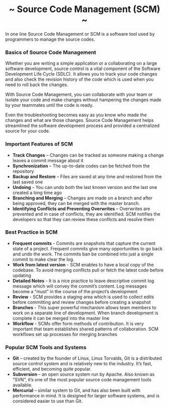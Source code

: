 <h1 align='center'>~ Source Code Management (SCM) ~</h1>

<p>In one line Source Code Management or SCM is a software tool used by programmers to manage the source codes.</p>

<h3>Basics of Source Code Management</h3>

<p>Whether you are writing a simple application or a collaborating on a large software development, source control is a vital component of the Software Development Life Cycle (SDLC). It allows you to track your code changes and also check the revision history of the code which is used when you need to roll back the changes.</p>
<p>With Source Code Management, you can collaborate with your team or isolate your code and make changes without hampering the changes made by your teammates until the code is ready.</p>
<p>Even the troubleshooting becomes easy as you know who made the changes and what are those changes. Source Code Management helps streamlined the software development process and provided a centralized source for your code.</p>

<h3>Important Features of SCM</h3>

<ul>
  <li><b>Track Changes</b> – Changes can be tracked as someone making a change leaves a commit message about it</li>
  <li><b>Synchronization</b> – The up-to-date codes can be fetched from the repository</li>
  <li><b>Backup and Restore</b> – Files are saved at any time and restored from the last saved one</li>
  <li><b>Undoing</b> – You can undo both the last known version and the last one created a long time ago</li>
  <li><b>Branching and Merging</b> – Changes are made on a branch and after being approved, they can be merged with the master branch.</li>
  <li><b>Identifying Conflicts and Preventing Overwrites</b> – Overwrites are prevented and in case of conflicts, they are identified. SCM notifies the developers so that they can review these conflicts and resolve them</li>
</ul>

<h3>Best Practice in SCM</h3>

<ul>
  <li><b>Frequent commits</b> - Commits are snapshots that capture the current state of a project. Frequent commits give many opportunities to go back and undo the work. The commits ban be combined into just a single commit to make clear the log.</li>
  <li><b>Work from latest version</b> - SCM enables to have a local copy of the codebase. To avoid merging conflicts pull or fetch the latest code before updating</li>
  <li><b>Detailed Notes</b> - It is a nice practice to leave descriptive commit log message which will convey the commit’s content. Log messages become a “must” in the course of the project’s development</li>
  <li><b>Review</b> - SCM provides a staging area which is used to collect edits before committing and review changes before creating a snapshot</li>
  <li><b>Branches</b> - This super powerful mechanism allows team members to work on a separate line of development. When branch development is complete it can be merged into the master line</li>
  <li><b>Workflow</b> - SCMs offer form methods of contribution. It is very important that team establishes shared patterns of collaboration. SCM workflows set up processes for merging branches</li>
</ul>

<h3>Popular SCM Tools and Systems</h3>

<ul>
  <li><b>Git</b> – created by the founder of Linux, Linus Torvalds, Git is a distributed source control system and is relatively new to the industry. It’s fast, efficient, and becoming quite popular.</li>
  <li><b>Subversion</b> – an open source system run by Apache. Also known as “SVN”, it’s one of the most popular source code management tools available.</li>
  <li><b>Mercurial</b> – similar system to Git, and has also been built with performance in mind. It is designed for larger software systems, and is considered easier to use than Git.</li>
</ul>
